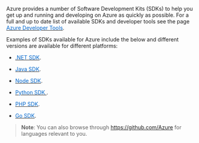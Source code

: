 
Azure provides a number of Software Development Kits (SDKs) to help you get up and running and developing on Azure as quickly as possible. For a full and up to date list of available SDKs and developer tools see the page <a href="https://azure.microsoft.com/en-us/tools/" target="_blank"><span style="color: #0066cc;" color="#0066cc"> Azure Developer Tools</span></a>.

Examples of SDKs available for Azure include the below and different versions are available for different platforms:


- <a href="https://azure.microsoft.com/en-us/develop/net/" target="_blank"><span style="color: #0066cc;" color="#0066cc">.NET SDK</span></a>.

- <a href="https://docs.microsoft.com/en-us/java/azure/?view=azure-java-stable" target="_blank"><span style="color: #0066cc;" color="#0066cc">Java SDK</span></a>.

- <a href="https://docs.microsoft.com/en-us/javascript/azure/?view=azure-node-latest" target="_blank"><span style="color: #0066cc;" color="#0066cc">Node SDK</span></a>.

- <a href="https://github.com/Azure/azure-sdk-for-python" target="_blank"><span style="color: #0066cc;" color="#0066cc">Python SDK </span></a>.

- <a href="https://azure.microsoft.com/en-us/develop/php/" target="_blank"><span style="color: #0066cc;" color="#0066cc">PHP SDK</span></a>.

- <a href="https://docs.microsoft.com/en-us/go/azure/" target="_blank"><span style="color: #0066cc;" color="#0066cc">Go SDK</span></a>.


> **Note**: You can also browse through <a href="https://github.com/Azure" target="_blank"><span style="color: #0066cc;" color="#0066cc">https://github.com/Azure</span></a> for languages relevant to you.